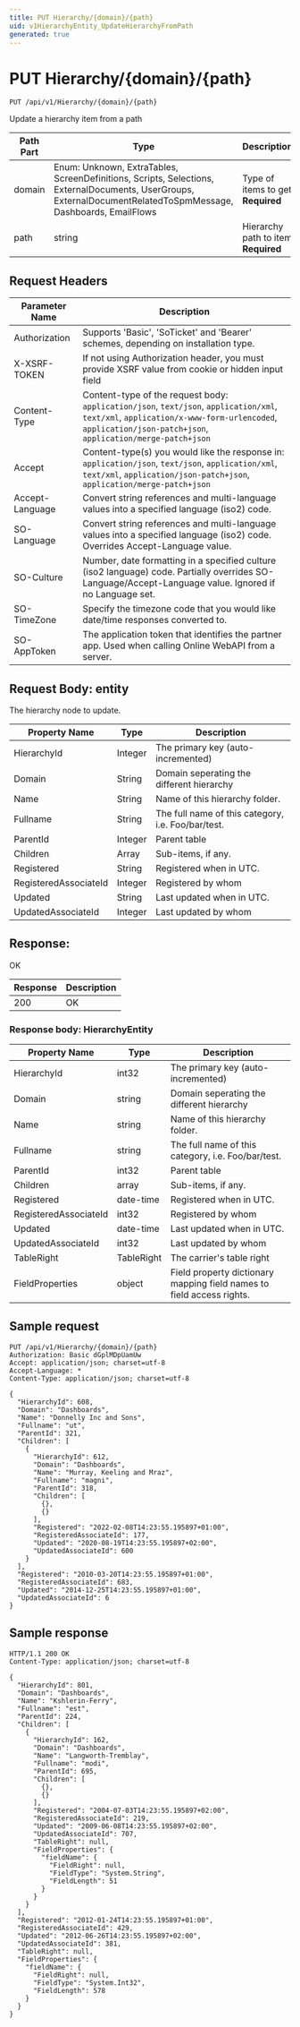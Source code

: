 ```yaml
---
title: PUT Hierarchy/{domain}/{path}
uid: v1HierarchyEntity_UpdateHierarchyFromPath
generated: true
---
```


# PUT Hierarchy/{domain}/{path}

```http
PUT /api/v1/Hierarchy/{domain}/{path}
```

Update a hierarchy item from a path






| Path Part | Type | Description |
|-----------|------|-------------|
| domain | Enum: Unknown, ExtraTables, ScreenDefinitions, Scripts, Selections, ExternalDocuments, UserGroups, ExternalDocumentRelatedToSpmMessage, Dashboards, EmailFlows | Type of items to get **Required** |
| path | string | Hierarchy path to item **Required** |



## Request Headers

| Parameter Name | Description |
|----------------|-------------|
| Authorization  | Supports 'Basic', 'SoTicket' and 'Bearer' schemes, depending on installation type. |
| X-XSRF-TOKEN   | If not using Authorization header, you must provide XSRF value from cookie or hidden input field |
| Content-Type | Content-type of the request body: `application/json`, `text/json`, `application/xml`, `text/xml`, `application/x-www-form-urlencoded`, `application/json-patch+json`, `application/merge-patch+json` |
| Accept         | Content-type(s) you would like the response in: `application/json`, `text/json`, `application/xml`, `text/xml`, `application/json-patch+json`, `application/merge-patch+json` |
| Accept-Language | Convert string references and multi-language values into a specified language (iso2) code. |
| SO-Language | Convert string references and multi-language values into a specified language (iso2) code. Overrides Accept-Language value. |
| SO-Culture | Number, date formatting in a specified culture (iso2 language) code. Partially overrides SO-Language/Accept-Language value. Ignored if no Language set. |
| SO-TimeZone | Specify the timezone code that you would like date/time responses converted to. |
| SO-AppToken | The application token that identifies the partner app. Used when calling Online WebAPI from a server. |

## Request Body: entity 

The hierarchy node to update. 

| Property Name | Type |  Description |
|----------------|------|--------------|
| HierarchyId | Integer | The primary key (auto-incremented) |
| Domain | String | Domain seperating the different hierarchy |
| Name | String | Name of this hierarchy folder. |
| Fullname | String | The full name of this category, i.e. Foo/bar/test. |
| ParentId | Integer | Parent table |
| Children | Array | Sub-items, if any. |
| Registered | String | Registered when  in UTC. |
| RegisteredAssociateId | Integer | Registered by whom |
| Updated | String | Last updated when  in UTC. |
| UpdatedAssociateId | Integer | Last updated by whom |

## Response:

OK

| Response | Description |
|----------------|-------------|
| 200 | OK |

### Response body: HierarchyEntity

| Property Name | Type |  Description |
|----------------|------|--------------|
| HierarchyId | int32 | The primary key (auto-incremented) |
| Domain | string | Domain seperating the different hierarchy |
| Name | string | Name of this hierarchy folder. |
| Fullname | string | The full name of this category, i.e. Foo/bar/test. |
| ParentId | int32 | Parent table |
| Children | array | Sub-items, if any. |
| Registered | date-time | Registered when  in UTC. |
| RegisteredAssociateId | int32 | Registered by whom |
| Updated | date-time | Last updated when  in UTC. |
| UpdatedAssociateId | int32 | Last updated by whom |
| TableRight | TableRight | The carrier's table right |
| FieldProperties | object | Field property dictionary mapping field names to field access rights. |

## Sample request

```http!
PUT /api/v1/Hierarchy/{domain}/{path}
Authorization: Basic dGplMDpUamUw
Accept: application/json; charset=utf-8
Accept-Language: *
Content-Type: application/json; charset=utf-8

{
  "HierarchyId": 608,
  "Domain": "Dashboards",
  "Name": "Donnelly Inc and Sons",
  "Fullname": "ut",
  "ParentId": 321,
  "Children": [
    {
      "HierarchyId": 612,
      "Domain": "Dashboards",
      "Name": "Murray, Keeling and Mraz",
      "Fullname": "magni",
      "ParentId": 318,
      "Children": [
        {},
        {}
      ],
      "Registered": "2022-02-08T14:23:55.195897+01:00",
      "RegisteredAssociateId": 177,
      "Updated": "2020-08-19T14:23:55.195897+02:00",
      "UpdatedAssociateId": 600
    }
  ],
  "Registered": "2010-03-20T14:23:55.195897+01:00",
  "RegisteredAssociateId": 683,
  "Updated": "2014-12-25T14:23:55.195897+01:00",
  "UpdatedAssociateId": 6
}
```

## Sample response

```http_
HTTP/1.1 200 OK
Content-Type: application/json; charset=utf-8

{
  "HierarchyId": 801,
  "Domain": "Dashboards",
  "Name": "Kshlerin-Ferry",
  "Fullname": "est",
  "ParentId": 224,
  "Children": [
    {
      "HierarchyId": 162,
      "Domain": "Dashboards",
      "Name": "Langworth-Tremblay",
      "Fullname": "modi",
      "ParentId": 695,
      "Children": [
        {},
        {}
      ],
      "Registered": "2004-07-03T14:23:55.195897+02:00",
      "RegisteredAssociateId": 219,
      "Updated": "2009-06-08T14:23:55.195897+02:00",
      "UpdatedAssociateId": 707,
      "TableRight": null,
      "FieldProperties": {
        "fieldName": {
          "FieldRight": null,
          "FieldType": "System.String",
          "FieldLength": 51
        }
      }
    }
  ],
  "Registered": "2012-01-24T14:23:55.195897+01:00",
  "RegisteredAssociateId": 429,
  "Updated": "2012-06-26T14:23:55.195897+02:00",
  "UpdatedAssociateId": 381,
  "TableRight": null,
  "FieldProperties": {
    "fieldName": {
      "FieldRight": null,
      "FieldType": "System.Int32",
      "FieldLength": 578
    }
  }
}
```
